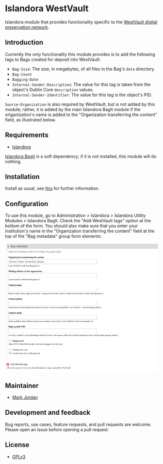 # Islandora WestVault

Islandora module that provides functionality specific to the [WestVault digital preservation network](https://coppul.ca/westvault).

## Introduction

Currently the only functionality this module provides is to add the following tags to Bags created for deposit into WestVault:

* `Bag-Size`: The size, in megabytes, of all files in the Bag's `data` directory.
* `Bag-Count`
* `Bagging-Date`
* `Internal-Sender-Description`: The value for this tag is taken from the object's Dublin Core `description` values.
* `Internal-Sender-Identifier`: The value for this tag is the object's PID.

`Source-Organization` is also required by WestVault, but is not added by this module; rather, it is added by the main Islandora BagIt module if the origanization's name is added to the "Organization transferring the content" field, as illustrated below.

## Requirements

* [Islandora](https://github.com/islandora/islandora)

[Islandora Bagit](https://github.com/islandora/islandora_bagit) is a soft dependency; if it is not installed, this module will do nothing.

## Installation

Install as usual, see [this](https://drupal.org/documentation/install/modules-themes/modules-7) for further information.

## Configuration

To use this module, go to Administration > Islandora > Islandora Utility Modules > Islandora BagIt. Check the "Add WestVault tags" option at the bottom of the form. You should also make sure that you enter your institution's name in the "Organization transferring the content" field at the top of the "Bag metadata" group form elements:

![BagIt configuration](images/islandora_westvault.png)

## Maintainer

* [Mark Jordan](https://github.com/mjordan)

## Development and feedback

Bug reports, use cases, feature requests, and pull requests are welcome. Please open an issue before opening a pull request.

## License

* [GPLv3](http://www.gnu.org/licenses/gpl-3.0.txt)
